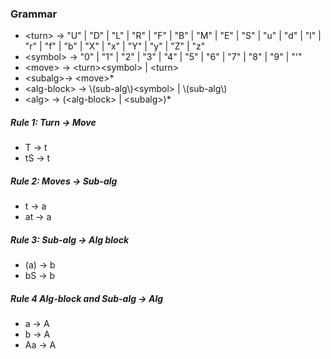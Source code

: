 ### Grammar

- \<turn\> -> "U" | "D" | "L" | "R" | "F" | "B" |  "M" | "E" | "S" | "u" | "d" | "l" | "r" | "f" | "b"	 | "X" | "x" | "Y" | "y" | "Z" | "z" 
- \<symbol\> ->  "0" | "1" | "2" | "3" | "4" | "5" | "6" | "7" | "8" | "9" | "'" 
- \<move\> -> \<turn\>\<symbol\> | \<turn\>
- \<subalg\>-> \<move>*
- \<alg-block\> -> \\\(sub-alg\\\)\<symbol\> | \\\(sub-alg\\\)
- \<alg\> -> (\<alg-block\> | \<subalg\>)*


##### Rule 1: Turn -> Move
- T -> t
- tS -> t

##### Rule 2: Moves -> Sub-alg
- t -> a
- at -> a

##### Rule 3: Sub-alg ->  Alg block
- (a) -> b
- bS -> b

##### Rule 4 Alg-block and Sub-alg -> Alg
- a -> A
- b -> A
- Aa -> A
